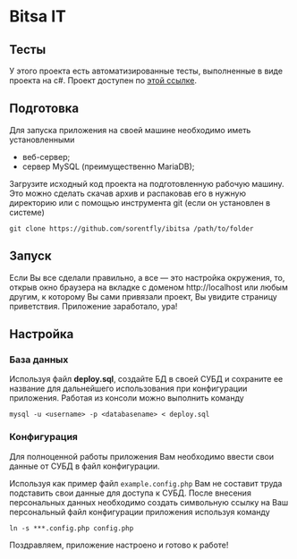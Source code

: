 # Bitsa IT

## Тесты

У этого проекта есть автоматизированные тесты, выполненные в виде проекта на c#. Проект доступен по [этой ссылке](https://github.com/sorentfly/iBitsa-tests).

## Подготовка

Для запуска приложения на своей машине необходимо иметь установленными
 * веб-сервер;
 * сервер MySQL (преимущественно MariaDB);
 
Загрузите исходный код проекта на подготовленную рабочую машину. Это можно сделать скачав архив и распаковав его в нужную директорию или с помощью инструмента git (если он установлен в системе) 

```
git clone https://github.com/sorentfly/ibitsa /path/to/folder
```

## Запуск

Если Вы все сделали правильно, а все — это настройка окружения, то, открыв окно браузера на вкладке с доменом http://localhost или любым другим, к которому Вы сами привязали проект, Вы увидите страницу приветствия. 
Приложение заработало, ура!

## Настройка

### База данных

Используя файл **deploy.sql**, создайте БД в своей СУБД и сохраните ее название для дальнейшего использования при конфигурации приложения.
Работая из консоли можно выполнить команду

```
mysql -u <username> -p <databasename> < deploy.sql
```

### Конфигурация

Для полноценной работы приложения Вам необходимо ввести свои данные от СУБД в файл конфигурации. 

Используя как пример файл `example.config.php` Вам не составит труда подставить свои данные для доступа к СУБД. 
После внесения персональных данных необходимо создать символьную ссылку на Ваш персональный файл конфигурации приложения используя команду

```
ln -s ***.config.php config.php
```

Поздравляем, приложение настроено и готово к работе!